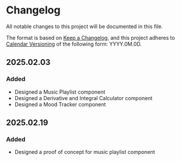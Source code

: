 # Changelog

All notable changes to this project will be documented in this file.

The format is based on [Keep a Changelog](https://keepachangelog.com/en/1.1.0/),
and this project adheres to [Calendar Versioning](https://calver.org/) of
the following form: YYYY.0M.0D.

## 2025.02.03

### Added

- Designed a Music Playlist component
- Designed a Derivative and Integral Calculator component
- Designed a Mood Tracker component


## 2025.02.19

### Added

- Designed a proof of concept for music playlist component
